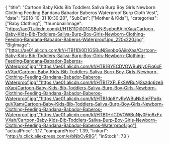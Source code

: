 {
	"title": "Cartoon Baby Kids Bib Toddlers Saliva Burp Boy Girls Newborn Clothing Feeding Bandana Babador Baberos Waterproof Burp Cloth Vest",
	"date": "2018-10-31 10:30:20",
	"SubCat": ["Mother & Kids"],
	"categories": ["Baby Clothing"],
	"thumbnailImage": "https://ae01.alicdn.com/kf/HTB11Dj0D1GSBuNjSspbq6AiipXaa/Cartoon-Baby-Kids-Bib-Toddlers-Saliva-Burp-Boy-Girls-Newborn-Clothing-Feeding-Bandana-Babador-Baberos-Waterproof.jpg_220x220.jpg",
	"BigImage": ["https://ae01.alicdn.com/kf/HTB11Dj0D1GSBuNjSspbq6AiipXaa/Cartoon-Baby-Kids-Bib-Toddlers-Saliva-Burp-Boy-Girls-Newborn-Clothing-Feeding-Bandana-Babador-Baberos-Waterproof.jpg","https://ae01.alicdn.com/kf/HTB1BYECDVOWBuNjy0Fiq6xFxVXar/Cartoon-Baby-Kids-Bib-Toddlers-Saliva-Burp-Boy-Girls-Newborn-Clothing-Feeding-Bandana-Babador-Baberos-Waterproof.jpg","https://ae01.alicdn.com/kf/HTB17XFLEkSWBuNjSszdq6zeSpXap/Cartoon-Baby-Kids-Bib-Toddlers-Saliva-Burp-Boy-Girls-Newborn-Clothing-Feeding-Bandana-Babador-Baberos-Waterproof.jpg","https://ae01.alicdn.com/kf/HTB1dp6YvRyWBuNkSmFPq6xguVXam/Cartoon-Baby-Kids-Bib-Toddlers-Saliva-Burp-Boy-Girls-Newborn-Clothing-Feeding-Bandana-Babador-Baberos-Waterproof.jpg","https://ae01.alicdn.com/kf/HTB1HrICDVOWBuNjy0Fiq6xFxVXah/Cartoon-Baby-Kids-Bib-Toddlers-Saliva-Burp-Boy-Girls-Newborn-Clothing-Feeding-Bandana-Babador-Baberos-Waterproof.jpg"],
	"actualPrice": 1.17,
	"comparePrice": 1.39,
	"linkurl": "http://s.click.aliexpress.com/e/bNbCvR8G",
	"inStock": 73
}
